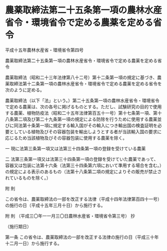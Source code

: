# 農薬取締法第二十五条第一項の農林水産省令・環境省令で定める農薬を定める省令

平成十五年農林水産省・環境省令第四号

農薬取締法第二十五条第一項の農林水産省令・環境省令で定める農薬を定める省令

農薬取締法（昭和二十三年法律第八十二号）第十二条第一項の規定に基づき、農薬取締法第十二条第一項の農林水産省令・環境省令で定める農薬を定める省令を次のように定める。

農薬取締法（以下「法」という。）第二十五条第一項の農林水産省令・環境省令で定める農薬は、次の各号に掲げるものとする。ただし、試験研究の目的で使用する農薬、植物防疫法（昭和二十五年法律第百五十一号）第十七条第一項、第十八条第二項及び第二十九条第一項の規定による防除を行うために使用する農薬並びに同法第十条第一項に規定する輸入国がその輸入につき輸出国の検査証明を必要としている植物及びその容器包装を輸出しようとする者が当該輸入国の要求に応じるため当該植物及びその容器包装に使用する農薬を除く。

一 現に法第三条第一項又は法第三十四条第一項の登録を受けている農薬

二 法第三条第一項又は法第三十四条第一項の登録を受けていた農薬であって、容器又は包装に法第十六条（法第三十四条第六項において準用する場合を含む。）の規定による表示のあるもの（法第十八条第二項の規定によりその販売が禁止されているものを除く。）

附 則

この省令は、農薬取締法の一部を改正する法律（平成十四年法律第百四十一号）の施行の日（平成十五年三月十日）から施行する。

附 則 （平成三〇年一一月三〇日農林水産省・環境省令第三号） 抄

（施行期日）

第一条 この省令は、農薬取締法の一部を改正する法律の施行の日（平成三十年十二月一日）から施行する。

